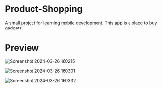 # Product-Shopping
A small project for learning mobile development. This app is a place to buy gadgets. 
# Preview
![Screenshot 2024-03-26 160215](https://github.com/Snasset/Product-Shopping/assets/145303291/aec071af-a172-451f-9582-22cd280a7a6c)



![Screenshot 2024-03-26 160301](https://github.com/Snasset/Product-Shopping/assets/145303291/266c7a28-f718-427a-a70c-ae43d32ed0dd)




![Screenshot 2024-03-26 160332](https://github.com/Snasset/Product-Shopping/assets/145303291/ccd169c4-e5e4-4ac0-a60e-e203a77180b7)


